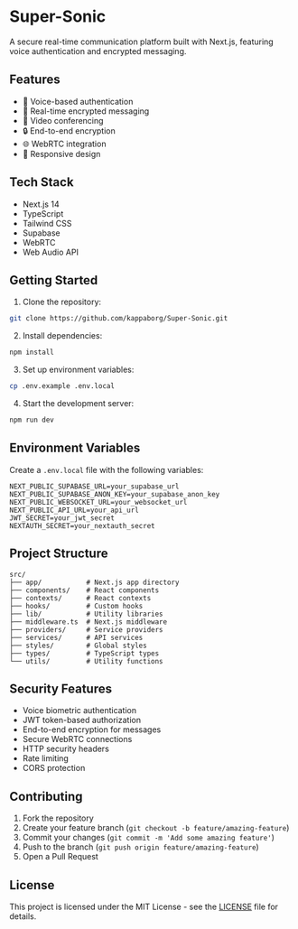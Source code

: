 # Super-Sonic

A secure real-time communication platform built with Next.js, featuring voice authentication and encrypted messaging.

## Features

- 🔐 Voice-based authentication
- 💬 Real-time encrypted messaging
- 🎥 Video conferencing
- 🔒 End-to-end encryption
- 🌐 WebRTC integration
- 📱 Responsive design

## Tech Stack

- Next.js 14
- TypeScript
- Tailwind CSS
- Supabase
- WebRTC
- Web Audio API

## Getting Started

1. Clone the repository:
```bash
git clone https://github.com/kappaborg/Super-Sonic.git
```

2. Install dependencies:
```bash
npm install
```

3. Set up environment variables:
```bash
cp .env.example .env.local
```

4. Start the development server:
```bash
npm run dev
```

## Environment Variables

Create a `.env.local` file with the following variables:

```env
NEXT_PUBLIC_SUPABASE_URL=your_supabase_url
NEXT_PUBLIC_SUPABASE_ANON_KEY=your_supabase_anon_key
NEXT_PUBLIC_WEBSOCKET_URL=your_websocket_url
NEXT_PUBLIC_API_URL=your_api_url
JWT_SECRET=your_jwt_secret
NEXTAUTH_SECRET=your_nextauth_secret
```

## Project Structure

```
src/
├── app/           # Next.js app directory
├── components/    # React components
├── contexts/      # React contexts
├── hooks/         # Custom hooks
├── lib/           # Utility libraries
├── middleware.ts  # Next.js middleware
├── providers/     # Service providers
├── services/      # API services
├── styles/        # Global styles
├── types/         # TypeScript types
└── utils/         # Utility functions
```

## Security Features

- Voice biometric authentication
- JWT token-based authorization
- End-to-end encryption for messages
- Secure WebRTC connections
- HTTP security headers
- Rate limiting
- CORS protection

## Contributing

1. Fork the repository
2. Create your feature branch (`git checkout -b feature/amazing-feature`)
3. Commit your changes (`git commit -m 'Add some amazing feature'`)
4. Push to the branch (`git push origin feature/amazing-feature`)
5. Open a Pull Request

## License

This project is licensed under the MIT License - see the [LICENSE](LICENSE) file for details. 